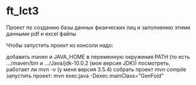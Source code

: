 # ft_lct3
Проект по созданию базы данных физических лиц и заполнению этими данными pdf и excel файлы

Чтобы запустить проект из консоли надо:

добавить maven и JAVA_HOME в переменную окружения PATH (то есть .../maven/bin и .../Java/jdk-10.0.2 (моя версия JDK))
посмотреть, работает ли mvn -v (у меня версия 3.5.4)
собрать проект mvn compile
запустить проект: mvn exec:java -Dexec.mainClass="GenFold"
